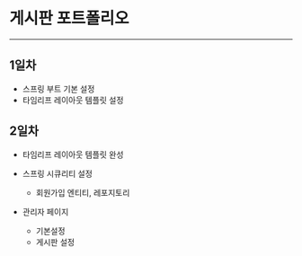 # 게시판 포트폴리오
***
## 1일차
* 스프링 부트 기본 설정
* 타임리프 레이아웃 템플릿 설정
## 2일차
* 타임리프 레이아웃 템플릿 완성
* 스프링 시큐리티 설정
    - 회원가입 엔티티, 레포지토리
    
* 관리자 페이지
    - 기본설정
    - 게시판 설정
